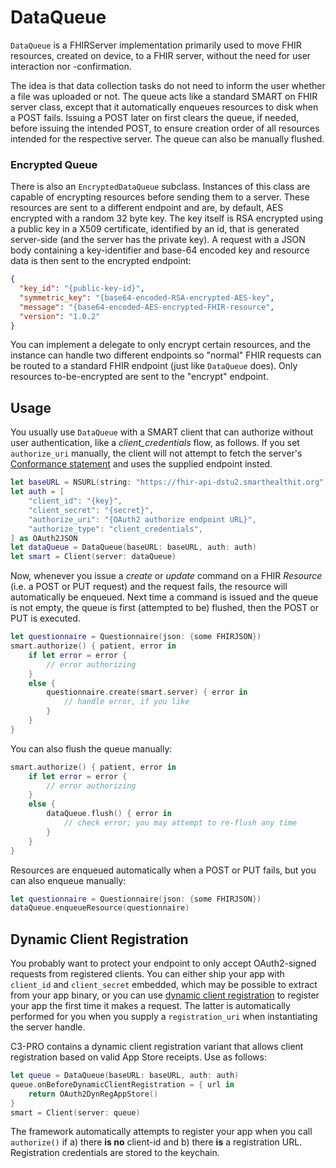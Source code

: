 DataQueue
=========

`DataQueue` is a FHIRServer implementation primarily used to move FHIR resources, created on device, to a FHIR server, without the need for user interaction nor -confirmation.

The idea is that data collection tasks do not need to inform the user whether a file was uploaded or not.
The queue acts like a standard SMART on FHIR server class, except that it automatically enqueues resources to disk when a POST fails.
Issuing a POST later on first clears the queue, if needed, before issuing the intended POST, to ensure creation order of all resources intended for the respective server.
The queue can also be manually flushed.

### Encrypted Queue

There is also an `EncryptedDataQueue` subclass.
Instances of this class are capable of encrypting resources before sending them to a server.
These resources are sent to a different endpoint and are, by default, AES encrypted with a random 32 byte key.
The key itself is RSA encrypted using a public key in a X509 certificate, identified by an id, that is generated server-side (and the server has the private key).
A request with a JSON body containing a key-identifier and base-64 encoded key and resource data is then sent to the encrypted endpoint:

```json
{
  "key_id": "{public-key-id}",
  "symmetric_key": "{base64-encoded-RSA-encrypted-AES-key",
  "message": "{base64-encoded-AES-encrypted-FHIR-resource",
  "version": "1.0.2"
}
```

You can implement a delegate to only encrypt certain resources, and the instance can handle two different endpoints so "normal" FHIR requests can be routed to a standard FHIR endpoint (just like `DataQueue` does).
Only resources to-be-encrypted are sent to the "encrypt" endpoint.


Usage
-----

You usually use `DataQueue` with a SMART client that can authorize without user authentication, like a _client_credentials_ flow, as follows.
If you set `authorize_uri` manually, the client will not attempt to fetch the server's [Conformance statement](http://hl7.org/fhir/conformance.html) and uses the supplied endpoint insted.

```swift
let baseURL = NSURL(string: "https://fhir-api-dstu2.smarthealthit.org")
let auth = [
    "client_id": "{key}",
    "client_secret": "{secret}",
    "authorize_uri": "{OAuth2 authorize endpoint URL}",
    "authorize_type": "client_credentials",
] as OAuth2JSON
let dataQueue = DataQueue(baseURL: baseURL, auth: auth)
let smart = Client(server: dataQueue)
```

Now, whenever you issue a _create_ or _update_ command on a FHIR _Resource_ (i.e. a POST or PUT request) and the request fails, the resource will automatically be enqueued.
Next time a command is issued and the queue is not empty, the queue is first (attempted to be) flushed, then the POST or PUT is executed.

```swift
let questionnaire = Questionnaire(json: {some FHIRJSON})
smart.authorize() { patient, error in
    if let error = error {
        // error authorizing
    }
    else {
        questionnaire.create(smart.server) { error in
            // handle error, if you like
        }
    }
}
```

You can also flush the queue manually:

```swift
smart.authorize() { patient, error in
    if let error = error {
        // error authorizing
    }
    else {
        dataQueue.flush() { error in
            // check error; you may attempt to re-flush any time
        }
    }
}
```

Resources are enqueued automatically when a POST or PUT fails, but you can also enqueue manually:

```swift
let questionnaire = Questionnaire(json: {some FHIRJSON})
dataQueue.enqueueResource(questionnaire)
```


Dynamic Client Registration
---------------------------

You probably want to protect your endpoint to only accept OAuth2-signed requests from registered clients.
You can either ship your app with `client_id` and `client_secret` embedded, which may be possible to extract from your app binary, or you can use [dynamic client registration](https://tools.ietf.org/html/rfc7591) to register your app the first time it makes a request.
The latter is automatically performed for you when you supply a `registration_uri` when instantiating the server handle.

C3-PRO contains a dynamic client registration variant that allows client registration based on valid App Store receipts.
Use as follows:

```swift
let queue = DataQueue(baseURL: baseURL, auth: auth)
queue.onBeforeDynamicClientRegistration = { url in
    return OAuth2DynRegAppStore()
}
smart = Client(server: queue)
```

The framework automatically attempts to register your app when you call `authorize()` if a) there **is no** client-id and b) there **is** a registration URL.
Registration credentials are stored to the keychain.
